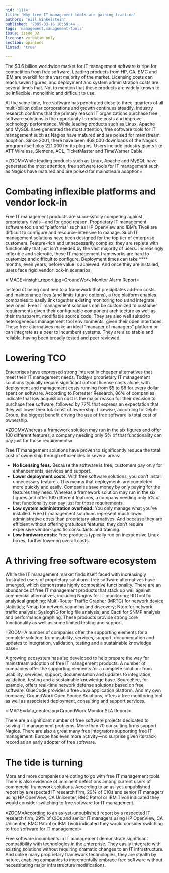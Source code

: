 ```yaml
---
nid: '1114'
title: 'Why free IT management tools are gaining traction'
authors: 'Will Winkelstein'
published: '2005-03-16 10:59:44'
tags: 'management,management-tools'
issue: issue_02
license: verbatim_only
section: opinions
listed: 'true'

---
```

The $3.6 billion worldwide market for IT management software is ripe for competition from free software. Leading products from HP, CA, BMC and IBM are overkill for the vast majority of the market. Licensing costs can reach seven figures, and deployment and system administration costs are several times that. Not to mention that these products are widely known to be inflexible, monolithic and difficult to use.

At the same time, free software has penetrated close to three-quarters of all multi-billion dollar corporations and growth continues steadily. Industry research confirms that the primary reason IT organizations purchase free software solutions is the opportunity to reduce costs and improve technology performance. While leading products such as Linux, Apache and MySQL have generated the most attention, free software tools for IT management such as Nagios have matured and are poised for mainstream adoption. Since 2001, there have been 468,000 downloads of the Nagios program itself plus 221,000 for its plugins.  Users include industry giants like ATT Wireless, Siemens, AOL, TicketMaster and TimeWarner Cable.


=ZOOM=While leading products such as Linux, Apache and MySQL have generated the most attention, free software tools for IT management such as Nagios have matured and are poised for mainstream adoption=


# Combating inflexible platforms and vendor lock-in

Free IT management products are successfully competing against proprietary rivals—and for good reason. Proprietary IT management software tools and “platforms” such as HP OpenView and IBM’s Tivoli are difficult to configure and resource-intensive to manage. Such IT management solutions have been designed for the top tier of enterprise customers. Feature-rich and unnecessarily complex, they are replete with functionality that just isn’t needed by the vast majority of users. Increasingly inflexible and sclerotic, these IT management frameworks are hard to customize and difficult to configure. Deployment times can take **** months, even years, before value is achieved. And once they are installed, users face rigid vendor lock-in scenarios.


=IMAGE=insight_report.jpg=GroundWork Monitor Alarm Report=

Instead of being confined to a framework that precipitates add-on costs and maintenance fees (and limits future options), a free platform enables companies to easily link together existing monitoring tools and integrate new ones. Free IT management solutions can be customized to customer requirements given their configurable component architecture as well as their transparent, modifiable source code. They are also well suited to heterogeneous management tool environments, given their open interfaces. These free alternatives make an ideal “manager of managers” platform or can integrate as a peer to incumbent systems. They are also stable and reliable, having been broadly tested and peer reviewed.


# Lowering TCO

Enterprises have expressed strong interest in cheaper alternatives that meet their IT management needs. Today’s proprietary IT management solutions typically require significant upfront license costs alone, with deployment and management costs running from $5 to $8 for every dollar spent on software. According to Forrester Research, 86% of companies indicate that low acquisition cost is the major reason for their decision to purchase free software, followed by 77% that express an expectation that they will lower their total cost of ownership. Likewise, according to Delphi Group, the biggest benefit driving the use of free software is total cost of ownership.


=ZOOM=Whereas a framework solution may run in the six figures and offer 100 different features, a company needing only 5% of that functionality can pay just for those requirements=


<!--pagebreak-->


Free IT management solutions have proven to significantly reduce the total cost of ownership through efficiencies in several areas:


* **No licensing fees.** Because the software is free, customers pay only for enhancements, services and support.
* **Lower deployment costs.** With free software solutions, you don’t install unnecessary features. This means that deployments are completed more quickly and easily. Companies save money by only paying for the features they need. Whereas a framework solution may run in the six figures and offer 100 different features, a company needing only 5% of that functionality can pay just for those requirements.
* **Low system administration overhead:** You only manage what you’ve installed. Free IT management solutions represent much lower administrative costs than proprietary alternatives. And because they are efficient without offering gratuitous features, they don’t require expensive vendor-specific consultants and training.
* **Low hardware costs:** Free products typically run on inexpensive Linux boxes, further lowering overall costs.


# A thriving free software ecosystem

While the IT management market finds itself faced with increasingly frustrated users of proprietary solutions, free software alternatives have emerged, which demonstrate highly competitive functionality. There are an abundance of free IT management products that stack up well against commercial alternatives, including Nagios for IT monitoring; RDTool for analytical graphing; Multi-Router Traffic Grapher (MRTG) for network device statistics; Nmap for network scanning and discovery; Ntop for network traffic analysis; SyslogNG for log file analysis; and Cacti for SNMP analysis and performance graphing. These products provide strong core functionality as well as some limited testing and support.


=ZOOM=A number of companies offer the supporting elements for a complete solution: from usability, services, support, documentation and updates to integration, validation, testing and a sustainable knowledge base=

A growing ecosystem has also developed to help prepare the way for mainstream adoption of free IT management products. A number of companies offer the supporting elements for a complete solution: from usability, services, support, documentation and updates to integration, validation, testing and a sustainable knowledge base. SourceFire, for example, offers real-time network defense solutions based on free software. GlueCode provides a free Java application platform. And my own company, GroundWork Open Source Solutions, offers a free monitoring tool as well as associated deployment, consulting and support services.


=IMAGE=data_center.jpg=GroundWork Monitor SLA Report=

There are a significant number of free software projects dedicated to solving IT management problems. More than 70 consulting firms support Nagios. There are also a great many free integrators supporting free IT management. Europe has even more activity—no surprise given its track record as an early adopter of free software.


# The tide is turning

More and more companies are opting to go with free IT management tools. There is also evidence of imminent defections among current users of commercial framework solutions. According to an as-yet-unpublished report by a respected IT research firm, 29% of CIOs and senior IT managers using HP OpenView, CA Unicenter, BMC Patrol or IBM Tivoli indicated they would consider switching to free software for IT management.


=ZOOM=According to an as-yet-unpublished report by a respected IT research firm, 29% of CIOs and senior IT managers using HP OpenView, CA Unicenter, BMC Patrol or IBM Tivoli indicated they would consider switching to free software for IT management=

Free software incumbents in IT management demonstrate significant compatibility with technologies in the enterprise. They easily integrate with existing solutions without requiring dramatic changes to an IT infrastructure. And unlike many proprietary framework technologies, they are stealth by nature, enabling companies to incrementally embrace free software without necessitating major infrastructure modifications.

